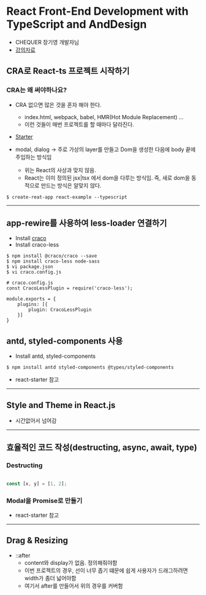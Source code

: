 # React Front-End Development with TypeScript and AndDesign

- CHEQUER 장기영 개발자님
- [강의자료](https://docs.google.com/presentation/d/1gSztygbf9YRwtmsdLDpDoPO2wk-QAOBOs6e6d45y3n0/edit?usp=sharing&fbclid=IwAR1t-Hetg8_4SKV3uuHIEKJbmeAF2i7Y_EoIB_OVj-3hS-OlJioZiDkvXzw)

## CRA로 React-ts 프로젝트 시작하기

### CRA는 왜 써야하나요?

- CRA 없으면 많은 것을 혼자 해야 한다.
    - index.html, webpack, babel, HMR(Hot Module Replacement) ...
    - 이런 것들이 매번 프로젝트를 할 때마다 달라진다.

- [Starter](https://github.com/thomasJang/react-fed)
- modal, dialog -> 주로 가상의 layer를 만들고 Dom을 생성한 다음에 body 끝에 주입하는 방식임
    - 위는 React의 사상과 맞지 않음.
    - React는 이미 정의된 jsx|tsx 에서 dom을 다루는 방식임. 즉, 새로 dom을 동적으로 만드는 방식은 알맞지 않다.

```
$ create-reat-app react-example --typescript
```

--- 

## app-rewire를 사용하여 less-loader 연결하기

- Install [craco](https://github.com/sharegate/craco)
- Install craco-less

```
$ npm install @craco/craco --save
$ npm install craco-less node-sass
$ vi package.json
$ vi craco.config.js

# craco.config.js
const CracoLessPlugin = require('craco-less');

module.exports = {
    plugins: [{
        plugin: CracoLessPlugin
    }]
}
```

## antd, styled-components 사용

- Install antd, styled-components

```
$ npm install antd styled-components @types/styled-components
```

- react-starter 참고

--- 

## Style and Theme in React.js

- 시간없어서 넘어감

--- 

## 효율적인 코드 작성(destructing, async, await, type)

### Destructing

```js

const [x, y] = [1, 2];
```

### Modal을 Promise로 만들기

- react-starter 참고

--- 

## Drag & Resizing

- ::after
  - content와 display가 없음. 정의해줘야함
  - 이번 프로젝트의 경우, 선이 너무 좁기 떄문에 쉽게 사용자가 드래그하려면 width가 좀더 넓어야함
  - 여기서 after를 만들어서 위의 경우를 커버함
